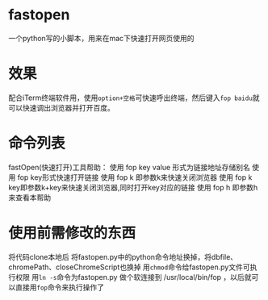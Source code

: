 # fastopen
一个python写的小脚本，用来在mac下快速打开网页使用的

# 效果
配合iTerm终端软件用，使用`option+空格`可快速呼出终端，然后键入`fop baidu`就可以快速调出浏览器并打开百度。

# 命令列表
fastOpen(快速打开)工具帮助：
使用 fop key value 形式为链接地址存储别名
使用 fop key形式快速打开链接
使用 fop k 即参数k来快速关闭浏览器
使用 fop k key即参数k+key来快速关闭浏览器,同时打开key对应的链接
使用 fop h 即参数h来查看本帮助

# 使用前需修改的东西
将代码clone本地后
将fastopen.py中的python命令地址换掉，将dbfile、chromePath、closeChromeScript也换掉
用`chmod`命令给fastopen.py文件可执行权限
用`ln -s`命令为fastopen.py 做个软连接到 /usr/local/bin/fop ，以后就可以直接用`fop`命令来执行操作了